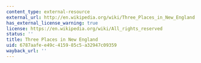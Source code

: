 ```yaml
---
content_type: external-resource
external_url: http://en.wikipedia.org/wiki/Three_Places_in_New_England
has_external_license_warning: true
license: https://en.wikipedia.org/wiki/All_rights_reserved
status: ''
title: Three Places in New England
uid: 6787aafe-e49c-4159-85c5-a32947c09359
wayback_url: ''
---
```

